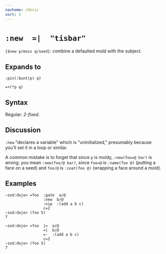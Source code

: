 ```yaml
---
navhome: /docs/
sort: 5
---
```


# `:new  =|  "tisbar"`

`{$new p/moss q/seed}`: combine a defaulted mold with the subject.

## Expands to

```
:pin(:bunt(p) q)
```

```
=+(*p q)
```

## Syntax

Regular: *2-fixed*.

## Discussion

`:new` "declares a variable" which is "uninitialized," presumably 
because you'll set it in a loop or similar.

A common mistake is to forget that since `p` is moldy,
`:new(foo=@ bar)` is wrong; you mean `:new(foo/@ bar)`, since
`foo=@` is `:name(foo @)` (putting a face on a seed) and `foo/@`
is `:coat(foo @)` (wrapping a face around a mold).

## Examples

```
~zod:dojo> =foo  :gate  a/@
                 :new  b/@
                 :nip  :(add a b c)
                 c=2 
~zod:dojo> (foo 5)
7
```

```
~zod:dojo> =foo  |=  a/@
                 =|  b/@
                 =-  :(add a b c)
                 c=2 
~zod:dojo> (foo 5)
7
```
